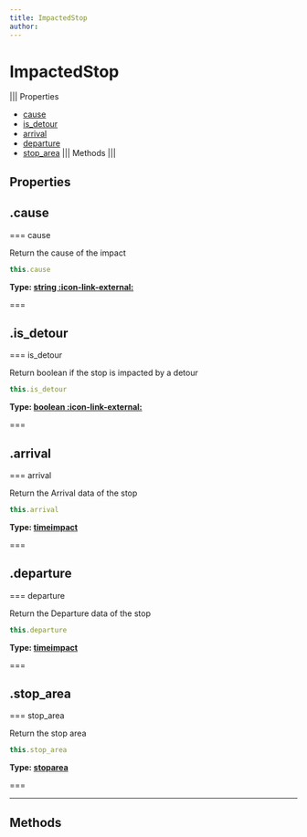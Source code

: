 ```yaml
---
title: ImpactedStop
author:
---
```


# ImpactedStop

||| Properties
- [cause](#cause)
- [is_detour](#is_detour)
- [arrival](#arrival)
- [departure](#departure)
- [stop_area](#stop_area)
||| Methods
|||
## Properties
## .cause

=== cause

Return the cause of the impact


```javascript
this.cause
```
**Type: [string :icon-link-external:](https://developer.mozilla.org/en-US/docs/Web/JavaScript/Reference/Global_Objects/String)**

===

## .is_detour

=== is_detour

Return boolean if the stop is impacted by a detour


```javascript
this.is_detour
```
**Type: [boolean :icon-link-external:](https://developer.mozilla.org/en-US/docs/Web/JavaScript/Reference/Global_Objects/Boolean)**

===

## .arrival

=== arrival

Return the Arrival data of the stop


```javascript
this.arrival
```
**Type: [timeimpact](../structures/timeimpact)**

===

## .departure

=== departure

Return the Departure data of the stop


```javascript
this.departure
```
**Type: [timeimpact](../structures/timeimpact)**

===

## .stop_area

=== stop_area

Return the stop area


```javascript
this.stop_area
```
**Type: [stoparea](../structures/stoparea)**

===

---
## Methods
